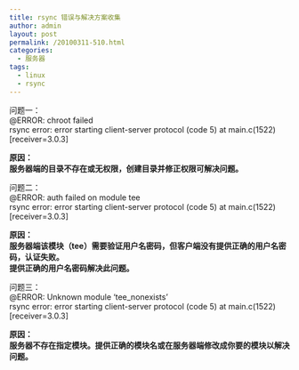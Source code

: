 ```yaml
---
title: rsync 错误与解决方案收集
author: admin
layout: post
permalink: /20100311-510.html
categories:
  - 服务器
tags:
  - linux
  - rsync
---
```

问题一：  
@ERROR: chroot failed  
rsync error: error starting client-server protocol (code 5) at main.c(1522) [receiver=3.0.3]

**原因：  
服务器端的目录不存在或无权限，创建目录并修正权限可解决问题。**

问题二：  
@ERROR: auth failed on module tee  
rsync error: error starting client-server protocol (code 5) at main.c(1522) [receiver=3.0.3]

**原因：  
服务器端该模块（tee）需要验证用户名密码，但客户端没有提供正确的用户名密码，认证失败。  
提供正确的用户名密码解决此问题。**

问题三：  
@ERROR: Unknown module &#8216;tee_nonexists&#8217;  
rsync error: error starting client-server protocol (code 5) at main.c(1522) [receiver=3.0.3]

**原因：  
服务器不存在指定模块。提供正确的模块名或在服务器端修改成你要的模块以解决问题。**